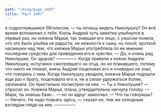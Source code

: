 ```yaml
---
path: "/blog/page_2407"
title: "Part 2407"
---
```


я содрогнувшимся 58голосом, — ты хочешь видеть Николушку? Он всё время вспоминал о тебе.
Князь Андрей чуть заметно улыбнулся в первый раз, но княжна Марья, так знавшая его лицо, с ужасом поняла, что это была улыбка не радости, не нежности к сыну, но тихой, кроткой насмешки над тем, что княжна Марья употребляла по ее мнению последнее средство для приведения его в чувство.
— Да, я очень рад Николушке. Он здоров?
—————
Когда привели к князю Андрею Николушку, испуганно смотревшего на отца, но не плакавшего, потому что никто не плакал, князь Андрей поцеловал его и очевидно не знал, чтó говорить с ним.
Когда Николушку уводили, княжна Марья подошла еще раз к брату, поцеловала его и, не в силах удержаться более, заплакала.
Он пристально посмотрел на нее.
— Ты о Николушке? — спросил он.
Княжна Марья, плача, утвердительно нагнула голову.
— Мари, ты знаешь Еван... — но он вдруг замолчал.
— Что ты говоришь?
— Ничего. Не надо плакать здесь, — сказал он, тем же холодным взглядом глядя на нее.
—————

